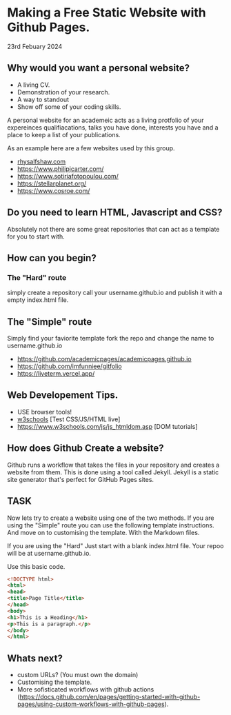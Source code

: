 # Making a Free Static Website with Github Pages.

23rd Febuary 2024

## Why would you want a personal website?

- A living CV.
- Demonstration of your research.
- A way to standout
- Show off some of your coding skills.

A personal website for an academeic acts as a living protfolio of your expereinces qualifiacations, talks you have done, interests you have and a place to keep a list of your publications.


As an example here are a few websites used by this group.

- [rhysalfshaw.com](https://www.rhysalfshaw.com)
- https://www.philipjcarter.com/
- https://www.sotiriafotopoulou.com/
- https://stellarplanet.org/
- https://www.cosroe.com/

## Do you need to learn HTML, Javascript and CSS?

Absolutely not there are some great repositories that can act as a template for you to start with.


## How can you begin?

### The "Hard" route

simply create a repository call your username.github.io
and publish it with a empty index.html file.

## The "Simple" route

Simply find your faviorite template fork the repo and change the name to username.github.io

- https://github.com/academicpages/academicpages.github.io
- https://github.com/imfunniee/gitfolio
- https://liveterm.vercel.app/

## Web Developement Tips.

- USE browser tools!
- [w3schools](https://www.w3schools.com/) [Test CSS/JS/HTML live]
- https://www.w3schools.com/js/js_htmldom.asp [DOM tutorials]


## How does Github Create a website?

Github runs a workflow that takes the files in your repository and creates a website from them. This is done using a tool called Jekyll. Jekyll is a static site generator that's perfect for GitHub Pages sites.





## TASK


Now lets try to create a website using one of the two methods.
If you are using the "Simple" route you can use the following template instructions. And move on to customising the template. With the Markdown files.

If you are using the "Hard" Just start with a blank index.html file. Your repoo will be at username.github.io.

Use this basic code.

```html
<!DOCTYPE html>
<html>
<head>
<title>Page Title</title>
</head>
<body>
<h1>This is a Heading</h1>
<p>This is a paragraph.</p>
</body>
</html>
```



## Whats next?

- custom URLs? (You must own the domain)
- Customising the template.
- More sofisticated workflows with github actions (https://docs.github.com/en/pages/getting-started-with-github-pages/using-custom-workflows-with-github-pages).